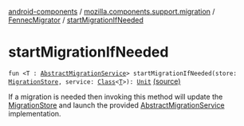 [android-components](../../index.md) / [mozilla.components.support.migration](../index.md) / [FennecMigrator](index.md) / [startMigrationIfNeeded](./start-migration-if-needed.md)

# startMigrationIfNeeded

`fun <T : `[`AbstractMigrationService`](../-abstract-migration-service/index.md)`> startMigrationIfNeeded(store: `[`MigrationStore`](../../mozilla.components.support.migration.state/-migration-store/index.md)`, service: `[`Class`](https://developer.android.com/reference/java/lang/Class.html)`<`[`T`](start-migration-if-needed.md#T)`>): `[`Unit`](https://kotlinlang.org/api/latest/jvm/stdlib/kotlin/-unit/index.html) [(source)](https://github.com/mozilla-mobile/android-components/blob/master/components/support/migration/src/main/java/mozilla/components/support/migration/FennecMigrator.kt#L452)

If a migration is needed then invoking this method will update the [MigrationStore](../../mozilla.components.support.migration.state/-migration-store/index.md) and launch
the provided [AbstractMigrationService](../-abstract-migration-service/index.md) implementation.

